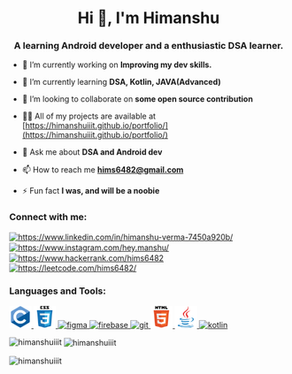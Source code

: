 <h1 align="center">Hi 👋, I'm Himanshu</h1>
<h3 align="center">A learning Android developer and a enthusiastic DSA learner.</h3>

- 🔭 I’m currently working on **Improving my dev skills.**

- 🌱 I’m currently learning **DSA, Kotlin, JAVA(Advanced)**

- 👯 I’m looking to collaborate on **some open source contribution**

- 👨‍💻 All of my projects are available at [https://himanshuiiit.github.io/portfolio/](https://himanshuiiit.github.io/portfolio/)

- 💬 Ask me about **DSA and Android dev**

- 📫 How to reach me **hims6482@gmail.com**

- ⚡ Fun fact **I was, and will be a noobie**

<h3 align="left">Connect with me:</h3>
<p align="left">
<a href="https://linkedin.com/in/https://www.linkedin.com/in/himanshu-verma-7450a920b/" target="blank"><img align="center" src="https://raw.githubusercontent.com/rahuldkjain/github-profile-readme-generator/master/src/images/icons/Social/linked-in-alt.svg" alt="https://www.linkedin.com/in/himanshu-verma-7450a920b/" height="30" width="40" /></a>
<a href="https://instagram.com/https://www.instagram.com/hey.manshu/" target="blank"><img align="center" src="https://raw.githubusercontent.com/rahuldkjain/github-profile-readme-generator/master/src/images/icons/Social/instagram.svg" alt="https://www.instagram.com/hey.manshu/" height="30" width="40" /></a>
<a href="https://www.hackerrank.com/https://www.hackerrank.com/hims6482" target="blank"><img align="center" src="https://raw.githubusercontent.com/rahuldkjain/github-profile-readme-generator/master/src/images/icons/Social/hackerrank.svg" alt="https://www.hackerrank.com/hims6482" height="30" width="40" /></a>
<a href="https://www.leetcode.com/https://leetcode.com/hims6482/" target="blank"><img align="center" src="https://raw.githubusercontent.com/rahuldkjain/github-profile-readme-generator/master/src/images/icons/Social/leet-code.svg" alt="https://leetcode.com/hims6482/" height="30" width="40" /></a>
</p>

<h3 align="left">Languages and Tools:</h3>
<p align="left"> <a href="https://www.cprogramming.com/" target="_blank" rel="noreferrer"> <img src="https://raw.githubusercontent.com/devicons/devicon/master/icons/c/c-original.svg" alt="c" width="40" height="40"/> </a> <a href="https://www.w3schools.com/css/" target="_blank" rel="noreferrer"> <img src="https://raw.githubusercontent.com/devicons/devicon/master/icons/css3/css3-original-wordmark.svg" alt="css3" width="40" height="40"/> </a> <a href="https://www.figma.com/" target="_blank" rel="noreferrer"> <img src="https://www.vectorlogo.zone/logos/figma/figma-icon.svg" alt="figma" width="40" height="40"/> </a> <a href="https://firebase.google.com/" target="_blank" rel="noreferrer"> <img src="https://www.vectorlogo.zone/logos/firebase/firebase-icon.svg" alt="firebase" width="40" height="40"/> </a> <a href="https://git-scm.com/" target="_blank" rel="noreferrer"> <img src="https://www.vectorlogo.zone/logos/git-scm/git-scm-icon.svg" alt="git" width="40" height="40"/> </a> <a href="https://www.w3.org/html/" target="_blank" rel="noreferrer"> <img src="https://raw.githubusercontent.com/devicons/devicon/master/icons/html5/html5-original-wordmark.svg" alt="html5" width="40" height="40"/> </a> <a href="https://www.java.com" target="_blank" rel="noreferrer"> <img src="https://raw.githubusercontent.com/devicons/devicon/master/icons/java/java-original.svg" alt="java" width="40" height="40"/> </a> <a href="https://kotlinlang.org" target="_blank" rel="noreferrer"> <img src="https://www.vectorlogo.zone/logos/kotlinlang/kotlinlang-icon.svg" alt="kotlin" width="40" height="40"/> </a> </p>

<p><img align="left" src="https://github-readme-stats.vercel.app/api/top-langs?username=himanshuiiit&show_icons=true&locale=en&layout=compact" alt="himanshuiiit" /></p>

<p>&nbsp;<img align="center" src="https://github-readme-stats.vercel.app/api?username=himanshuiiit&show_icons=true&locale=en" alt="himanshuiiit" /></p>

<p><img align="center" src="https://github-readme-streak-stats.herokuapp.com/?user=himanshuiiit&" alt="himanshuiiit" /></p>
